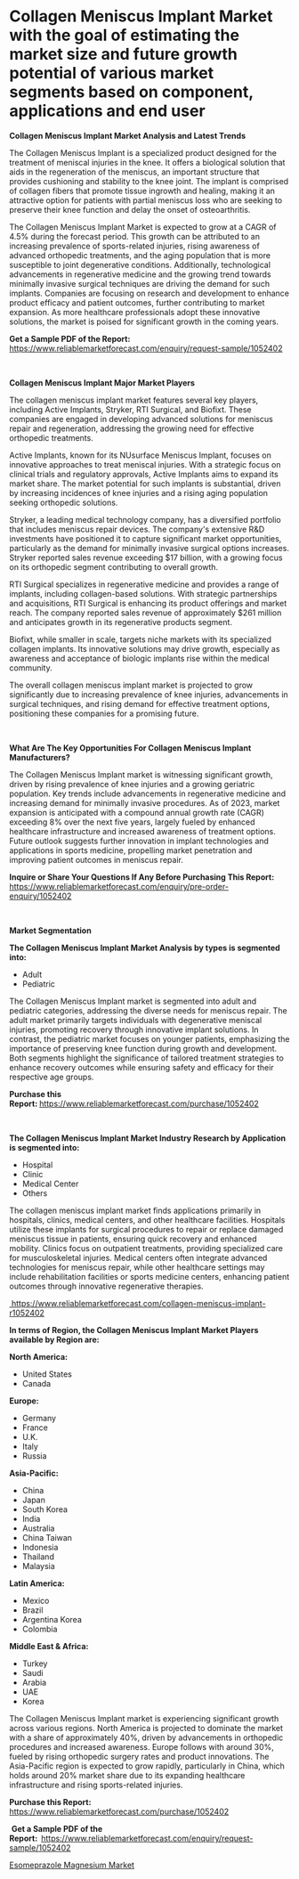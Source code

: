 <p><h1>Collagen Meniscus Implant Market with the goal of estimating the market size and future growth potential of various market segments based on component, applications and end user</h1></p><p><strong>Collagen Meniscus Implant Market Analysis and Latest Trends</strong></p>
<p><p>The Collagen Meniscus Implant is a specialized product designed for the treatment of meniscal injuries in the knee. It offers a biological solution that aids in the regeneration of the meniscus, an important structure that provides cushioning and stability to the knee joint. The implant is comprised of collagen fibers that promote tissue ingrowth and healing, making it an attractive option for patients with partial meniscus loss who are seeking to preserve their knee function and delay the onset of osteoarthritis.</p><p>The Collagen Meniscus Implant Market is expected to grow at a CAGR of 4.5% during the forecast period. This growth can be attributed to an increasing prevalence of sports-related injuries, rising awareness of advanced orthopedic treatments, and the aging population that is more susceptible to joint degenerative conditions. Additionally, technological advancements in regenerative medicine and the growing trend towards minimally invasive surgical techniques are driving the demand for such implants. Companies are focusing on research and development to enhance product efficacy and patient outcomes, further contributing to market expansion. As more healthcare professionals adopt these innovative solutions, the market is poised for significant growth in the coming years.</p></p>
<p><strong>Get a Sample PDF of the Report:&nbsp;</strong> <a href="https://www.reliablemarketforecast.com/enquiry/request-sample/1052402?utm_campaign=2292&utm_medium=2&utm_source=Github&utm_content=ia&utm_term=08032025&utm_id=collagen-meniscus-implant">https://www.reliablemarketforecast.com/enquiry/request-sample/1052402</a></p>
<p>&nbsp;</p>
<p><strong>Collagen Meniscus Implant Major Market Players</strong></p>
<p><p>The collagen meniscus implant market features several key players, including Active Implants, Stryker, RTI Surgical, and Biofixt. These companies are engaged in developing advanced solutions for meniscus repair and regeneration, addressing the growing need for effective orthopedic treatments.</p><p>Active Implants, known for its NUsurface Meniscus Implant, focuses on innovative approaches to treat meniscal injuries. With a strategic focus on clinical trials and regulatory approvals, Active Implants aims to expand its market share. The market potential for such implants is substantial, driven by increasing incidences of knee injuries and a rising aging population seeking orthopedic solutions.</p><p>Stryker, a leading medical technology company, has a diversified portfolio that includes meniscus repair devices. The company's extensive R&D investments have positioned it to capture significant market opportunities, particularly as the demand for minimally invasive surgical options increases. Stryker reported sales revenue exceeding $17 billion, with a growing focus on its orthopedic segment contributing to overall growth.</p><p>RTI Surgical specializes in regenerative medicine and provides a range of implants, including collagen-based solutions. With strategic partnerships and acquisitions, RTI Surgical is enhancing its product offerings and market reach. The company reported sales revenue of approximately $261 million and anticipates growth in its regenerative products segment.</p><p>Biofixt, while smaller in scale, targets niche markets with its specialized collagen implants. Its innovative solutions may drive growth, especially as awareness and acceptance of biologic implants rise within the medical community.</p><p>The overall collagen meniscus implant market is projected to grow significantly due to increasing prevalence of knee injuries, advancements in surgical techniques, and rising demand for effective treatment options, positioning these companies for a promising future.</p></p>
<p>&nbsp;</p>
<p><strong>What Are The Key Opportunities For Collagen Meniscus Implant Manufacturers?</strong></p>
<p><p>The Collagen Meniscus Implant market is witnessing significant growth, driven by rising prevalence of knee injuries and a growing geriatric population. Key trends include advancements in regenerative medicine and increasing demand for minimally invasive procedures. As of 2023, market expansion is anticipated with a compound annual growth rate (CAGR) exceeding 8% over the next five years, largely fueled by enhanced healthcare infrastructure and increased awareness of treatment options. Future outlook suggests further innovation in implant technologies and applications in sports medicine, propelling market penetration and improving patient outcomes in meniscus repair.</p></p>
<p><strong>Inquire or Share Your Questions If Any Before Purchasing This Report:</strong> <a href="https://www.reliablemarketforecast.com/enquiry/pre-order-enquiry/1052402?utm_campaign=2292&utm_medium=2&utm_source=Github&utm_content=ia&utm_term=08032025&utm_id=collagen-meniscus-implant">https://www.reliablemarketforecast.com/enquiry/pre-order-enquiry/1052402</a></p>
<p>&nbsp;</p>
<p><strong>Market Segmentation</strong></p>
<p><strong>The Collagen Meniscus Implant Market Analysis by types is segmented into:</strong></p>
<p><ul><li>Adult</li><li>Pediatric</li></ul></p>
<p><p>The Collagen Meniscus Implant market is segmented into adult and pediatric categories, addressing the diverse needs for meniscus repair. The adult market primarily targets individuals with degenerative meniscal injuries, promoting recovery through innovative implant solutions. In contrast, the pediatric market focuses on younger patients, emphasizing the importance of preserving knee function during growth and development. Both segments highlight the significance of tailored treatment strategies to enhance recovery outcomes while ensuring safety and efficacy for their respective age groups.</p></p>
<p><strong>Purchase this Report:&nbsp;</strong><a href="https://www.reliablemarketforecast.com/purchase/1052402?utm_campaign=2292&utm_medium=2&utm_source=Github&utm_content=ia&utm_term=08032025&utm_id=collagen-meniscus-implant">https://www.reliablemarketforecast.com/purchase/1052402</a></p>
<p>&nbsp;</p>
<p><strong>The Collagen Meniscus Implant Market Industry Research by Application is segmented into:</strong></p>
<p><ul><li>Hospital</li><li>Clinic</li><li>Medical Center</li><li>Others</li></ul></p>
<p><p>The collagen meniscus implant market finds applications primarily in hospitals, clinics, medical centers, and other healthcare facilities. Hospitals utilize these implants for surgical procedures to repair or replace damaged meniscus tissue in patients, ensuring quick recovery and enhanced mobility. Clinics focus on outpatient treatments, providing specialized care for musculoskeletal injuries. Medical centers often integrate advanced technologies for meniscus repair, while other healthcare settings may include rehabilitation facilities or sports medicine centers, enhancing patient outcomes through innovative regenerative therapies.</p></p>
<p><a href="https://www.reliablemarketforecast.com/collagen-meniscus-implant-r1052402?utm_campaign=2292&utm_medium=2&utm_source=Github&utm_content=ia&utm_term=08032025&utm_id=collagen-meniscus-implant">&nbsp;https://www.reliablemarketforecast.com/collagen-meniscus-implant-r1052402</a></p>
<p><strong>In terms of Region, the Collagen Meniscus Implant Market Players available by Region are:</strong></p>
<p>
    <p> <strong> North America: </strong>
        <ul>
            <li>United States</li>
            <li>Canada</li>
        </ul>
        </p> 
    <p> <strong> Europe: </strong>
        <ul>
            <li>Germany</li>
            <li>France</li>
            <li>U.K.</li>
            <li>Italy</li>
            <li>Russia</li>
        </ul>
        </p> 
    <p> <strong> Asia-Pacific: </strong>
        <ul>
            <li>China</li>
            <li>Japan</li>
            <li>South Korea</li>
            <li>India</li>
            <li>Australia</li>
            <li>China Taiwan</li>
            <li>Indonesia</li>
            <li>Thailand</li>
            <li>Malaysia</li>
        </ul>
        </p> 
    <p> <strong> Latin America: </strong>
        <ul>
            <li>Mexico</li>
            <li>Brazil</li>
            <li>Argentina Korea</li>
            <li>Colombia</li>
        </ul>
        </p> 
    <p> <strong> Middle East & Africa: </strong>
        <ul>
            <li>Turkey</li>
            <li>Saudi</li>
            <li>Arabia</li>
            <li>UAE</li>
            <li>Korea</li>
        </ul>
    </p>
    </p>
<p><p>The Collagen Meniscus Implant market is experiencing significant growth across various regions. North America is projected to dominate the market with a share of approximately 40%, driven by advancements in orthopedic procedures and increased awareness. Europe follows with around 30%, fueled by rising orthopedic surgery rates and product innovations. The Asia-Pacific region is expected to grow rapidly, particularly in China, which holds around 20% market share due to its expanding healthcare infrastructure and rising sports-related injuries.</p></p>
<p><strong>Purchase this Report: </strong><a href="https://www.reliablemarketforecast.com/purchase/1052402?utm_campaign=2292&utm_medium=2&utm_source=Github&utm_content=ia&utm_term=08032025&utm_id=collagen-meniscus-implant">https://www.reliablemarketforecast.com/purchase/1052402</a></p>
<p>&nbsp;<strong>Get a Sample PDF of the Report:&nbsp;&nbsp;</strong><a href="https://www.reliablemarketforecast.com/enquiry/request-sample/1052402?utm_campaign=2292&utm_medium=2&utm_source=Github&utm_content=ia&utm_term=08032025&utm_id=collagen-meniscus-implant">https://www.reliablemarketforecast.com/enquiry/request-sample/1052402</a></p>
<p><strong></strong></p>
<p><p><a href="https://github.com/shondapmbau/Market-Research-Report-List-1/blob/main/esomeprazole-magnesium-market.md?utm_campaign=2292&utm_medium=2&utm_source=Github&utm_content=ia&utm_term=08032025&utm_id=collagen-meniscus-implant">Esomeprazole Magnesium Market</a></p></p>
